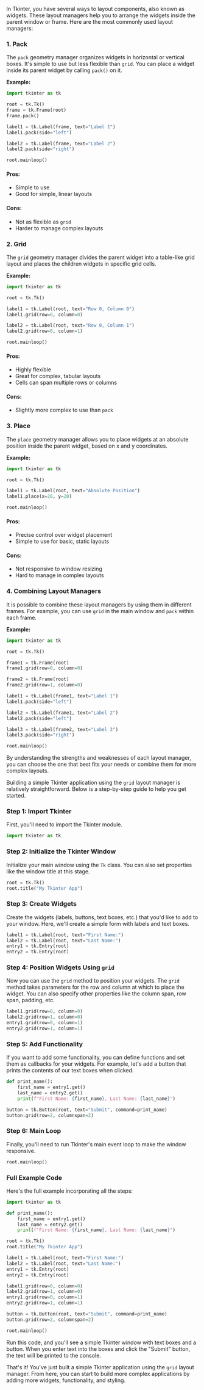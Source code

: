 In Tkinter, you have several ways to layout components, also known as widgets. These layout managers help you to arrange the widgets inside the parent window or frame. Here are the most commonly used layout managers:

### 1. Pack

The `pack` geometry manager organizes widgets in horizontal or vertical boxes. It's simple to use but less flexible than `grid`. You can place a widget inside its parent widget by calling `pack()` on it.

**Example:**

```python
import tkinter as tk

root = tk.Tk()
frame = tk.Frame(root)
frame.pack()

label1 = tk.Label(frame, text="Label 1")
label1.pack(side="left")

label2 = tk.Label(frame, text="Label 2")
label2.pack(side="right")

root.mainloop()
```

#### Pros:

- Simple to use
- Good for simple, linear layouts

#### Cons:

- Not as flexible as `grid`
- Harder to manage complex layouts

### 2. Grid

The `grid` geometry manager divides the parent widget into a table-like grid layout and places the children widgets in specific grid cells.

**Example:**

```python
import tkinter as tk

root = tk.Tk()

label1 = tk.Label(root, text="Row 0, Column 0")
label1.grid(row=0, column=0)

label2 = tk.Label(root, text="Row 0, Column 1")
label2.grid(row=0, column=1)

root.mainloop()
```

#### Pros:

- Highly flexible
- Great for complex, tabular layouts
- Cells can span multiple rows or columns

#### Cons:

- Slightly more complex to use than `pack`

### 3. Place

The `place` geometry manager allows you to place widgets at an absolute position inside the parent widget, based on x and y coordinates.

**Example:**

```python
import tkinter as tk

root = tk.Tk()

label1 = tk.Label(root, text="Absolute Position")
label1.place(x=20, y=20)

root.mainloop()
```

#### Pros:

- Precise control over widget placement
- Simple to use for basic, static layouts

#### Cons:

- Not responsive to window resizing
- Hard to manage in complex layouts

### 4. Combining Layout Managers

It is possible to combine these layout managers by using them in different frames. For example, you can use `grid` in the main window and `pack` within each frame.

**Example:**

```python
import tkinter as tk

root = tk.Tk()

frame1 = tk.Frame(root)
frame1.grid(row=0, column=0)

frame2 = tk.Frame(root)
frame2.grid(row=1, column=0)

label1 = tk.Label(frame1, text="Label 1")
label1.pack(side="left")

label2 = tk.Label(frame1, text="Label 2")
label2.pack(side="left")

label3 = tk.Label(frame2, text="Label 3")
label3.pack(side="right")

root.mainloop()
```

By understanding the strengths and weaknesses of each layout manager, you can choose the one that best fits your needs or combine them for more complex layouts.




Building a simple Tkinter application using the `grid` layout manager is relatively straightforward. Below is a step-by-step guide to help you get started.

### Step 1: Import Tkinter

First, you'll need to import the Tkinter module.

```python
import tkinter as tk
```

### Step 2: Initialize the Tkinter Window

Initialize your main window using the `Tk` class. You can also set properties like the window title at this stage.

```python
root = tk.Tk()
root.title("My Tkinter App")
```

### Step 3: Create Widgets

Create the widgets (labels, buttons, text boxes, etc.) that you'd like to add to your window. Here, we'll create a simple form with labels and text boxes.

```python
label1 = tk.Label(root, text="First Name:")
label2 = tk.Label(root, text="Last Name:")
entry1 = tk.Entry(root)
entry2 = tk.Entry(root)
```

### Step 4: Position Widgets Using `grid`

Now you can use the `grid` method to position your widgets. The `grid` method takes parameters for the row and column at which to place the widget. You can also specify other properties like the column span, row span, padding, etc.

```python
label1.grid(row=0, column=0)
label2.grid(row=1, column=0)
entry1.grid(row=0, column=1)
entry2.grid(row=1, column=1)
```

### Step 5: Add Functionality

If you want to add some functionality, you can define functions and set them as callbacks for your widgets. For example, let's add a button that prints the contents of our text boxes when clicked.

```python
def print_name():
    first_name = entry1.get()
    last_name = entry2.get()
    print(f"First Name: {first_name}, Last Name: {last_name}")

button = tk.Button(root, text="Submit", command=print_name)
button.grid(row=2, columnspan=2)
```

### Step 6: Main Loop

Finally, you'll need to run Tkinter's main event loop to make the window responsive.

```python
root.mainloop()
```

### Full Example Code

Here's the full example incorporating all the steps:

```python
import tkinter as tk

def print_name():
    first_name = entry1.get()
    last_name = entry2.get()
    print(f"First Name: {first_name}, Last Name: {last_name}")

root = tk.Tk()
root.title("My Tkinter App")

label1 = tk.Label(root, text="First Name:")
label2 = tk.Label(root, text="Last Name:")
entry1 = tk.Entry(root)
entry2 = tk.Entry(root)

label1.grid(row=0, column=0)
label2.grid(row=1, column=0)
entry1.grid(row=0, column=1)
entry2.grid(row=1, column=1)

button = tk.Button(root, text="Submit", command=print_name)
button.grid(row=2, columnspan=2)

root.mainloop()
```

Run this code, and you'll see a simple Tkinter window with text boxes and a button. When you enter text into the boxes and click the "Submit" button, the text will be printed to the console.

That's it! You've just built a simple Tkinter application using the `grid` layout manager. From here, you can start to build more complex applications by adding more widgets, functionality, and styling.